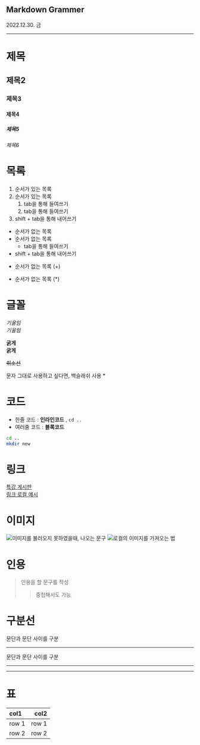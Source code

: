 ## Markdown Grammer

2022.12.30. 금

---

# 제목
## 제목2
### 제목3
#### 제목4
##### 제목5
###### 제목6

# 목록
1. 순서가 있는 목록
2. 순서가 있는 목록
   1. tab을 통해 들여쓰기
   2. tab을 통해 들여쓰기
3. shift + tab을 통해 내어쓰기

- 순서가 없는 목록
- 순서가 없는 목록
  - tab을 통해 들여쓰기
- shift + tab을 통해 내어쓰기
+ 순서가 없는 목록 (+)
* 순서가 없는 목록 (*)

# 글꼴
*기울임*   
_기울임_

**굵게**   
__굵게__

~~취소선~~

문자 그대로 사용하고 싶다면, 백슬래쉬 사용 \*

# 코드
- 한줄 코드 : **인라인코드** , `cd ..` 
- 여러줄 코드 : **블록코드**
```bash
cd ..
mkdir new
```

# 링크
[특강 게시판](https://hphk-edu.notion.site/Git-220926-220927-AI-22-29fe7cafcc324937a34c138c5f3b0c74)   
[링크 로컬 예시](./link_example.txt)

# 이미지
![이미지를 불러오지 못하였을때, 나오는 문구](https://git-scm.com/images/logos/2color-lightbg@2x.png)
![로컬의 이미지를 가져오는 법](./img/logomark-black.png)

# 인용
> 인용을 할 문구를 작성
> > 중첩해서도 가능

# 구분선

문단과 문단 사이를 구분

---

문단과 문단 사이를 구분
___
***

# 표
| col1 | col2  |
|:---- | -----:| 
| row 1 | row 1 |
| row 2 | row 2  |

